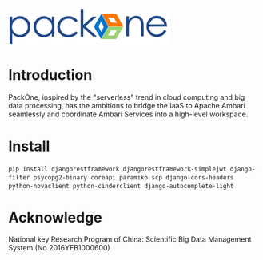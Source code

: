 <img src="static/logo-large.png" width="320">

# Introduction
PackOne, inspired by the "serverless" trend in cloud computing and big data processing, has the ambitions to bridge the IaaS to Apache Ambari seamlessly and coordinate Ambari Services into a high-level workspace. 

# Install
`pip install djangorestframework djangorestframework-simplejwt django-filter psycopg2-binary coreapi paramiko scp django-cors-headers python-novaclient python-cinderclient django-autocomplete-light`

# Acknowledge
National key Research Program of China: Scientific Big Data Management System (No.2016YFB1000600)
